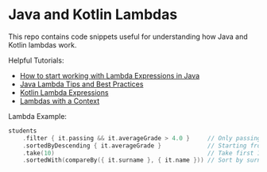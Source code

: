 # Java and Kotlin Lambdas

This repo contains code snippets useful for understanding how Java and Kotlin lambdas work.

Helpful Tutorials:
* [How to start working with Lambda Expressions in Java](https://medium.freecodecamp.org/learn-these-4-things-and-working-with-lambda-expressions-b0ab36e0fffc)
* [Java Lambda Tips and Best Practices](http://www.baeldung.com/java-8-lambda-expressions-tips)
* [Kotlin Lambda Expressions](http://www.baeldung.com/kotlin-lambda-expressions)
* [Lambdas with a Context](https://proandroiddev.com/kotlin-pearls-lambdas-with-a-context-58f26ab2eb1d)

Lambda Example:
```kotlin
students
    .filter { it.passing && it.averageGrade > 4.0 }     // Only passing students
    .sortedByDescending { it.averageGrade }             // Starting from ones with best grades
    .take(10)                                           // Take first 10
    .sortedWith(compareBy({ it.surname }, { it.name })) // Sort by surname and then name
```